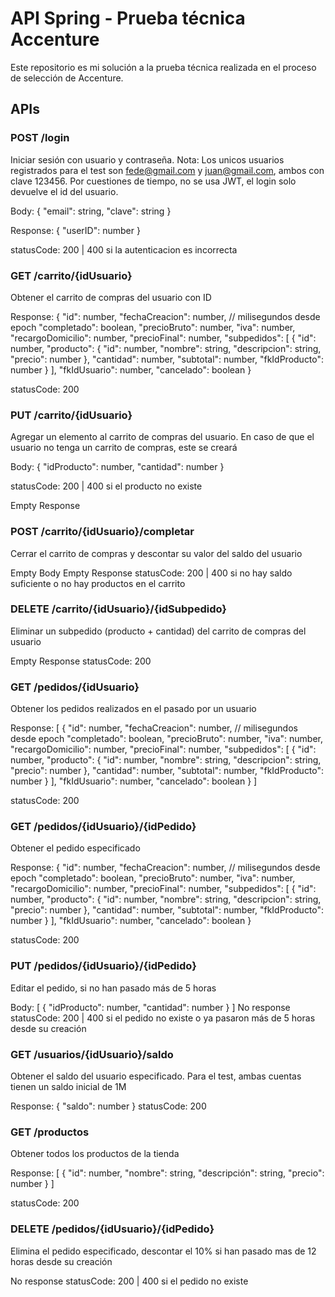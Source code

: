 # API Spring - Prueba técnica Accenture

Este repositorio es mi solución a la prueba técnica realizada en el proceso de selección de Accenture.

## APIs

### POST /login
Iniciar sesión con usuario y contraseña. Nota: Los unicos usuarios registrados para el test son fede@gmail.com y juan@gmail.com, ambos con clave 123456. Por cuestiones de tiempo, no se usa JWT, el login solo devuelve el id del usuario.

Body:
{
  "email": string,
  "clave": string
}

Response:
{
    "userID": number
}

statusCode: 200 | 400 si la autenticacion es incorrecta

### GET /carrito/{idUsuario}
Obtener el carrito de compras del usuario con ID <idUsuario>
  
Response:
{
    "id": number,
    "fechaCreacion": number, // milisegundos desde epoch
    "completado": boolean,
    "precioBruto": number,
    "iva": number,
    "recargoDomicilio": number,
    "precioFinal": number,
    "subpedidos": [
        {
            "id": number,
            "producto": {
                "id": number,
                "nombre": string,
                "descripcion": string,
                "precio": number
            },
            "cantidad": number,
            "subtotal": number,
            "fkIdProducto": number
        }
    ],
    "fkIdUsuario": number,
    "cancelado": boolean
}

statusCode: 200

### PUT /carrito/{idUsuario}
Agregar un elemento al carrito de compras del usuario. En caso de que el usuario no tenga un carrito de compras, este se creará

Body: 
{
  "idProducto": number,
  "cantidad": number
}

statusCode: 200 | 400 si el producto no existe

Empty Response

### POST /carrito/{idUsuario}/completar
Cerrar el carrito de compras y descontar su valor del saldo del usuario

Empty Body
Empty Response
statusCode: 200 | 400 si no hay saldo suficiente o no hay productos en el carrito

### DELETE /carrito/{idUsuario}/{idSubpedido}
Eliminar un subpedido (producto + cantidad) del carrito de compras del usuario

Empty Response
statusCode: 200

### GET /pedidos/{idUsuario}
Obtener los pedidos realizados en el pasado por un usuario

Response:
[
  {
    "id": number,
    "fechaCreacion": number, // milisegundos desde epoch
    "completado": boolean,
    "precioBruto": number,
    "iva": number,
    "recargoDomicilio": number,
    "precioFinal": number,
    "subpedidos": [
      {
        "id": number,
        "producto": {
          "id": number,
          "nombre": string,
          "descripcion": string,
          "precio": number
        },
        "cantidad": number,
        "subtotal": number,
        "fkIdProducto": number
      }
    ],
    "fkIdUsuario": number,
    "cancelado": boolean
  }
]

statusCode: 200

### GET /pedidos/{idUsuario}/{idPedido}
Obtener el pedido especificado

Response:
{
  "id": number,
  "fechaCreacion": number, // milisegundos desde epoch
  "completado": boolean,
  "precioBruto": number,
  "iva": number,
  "recargoDomicilio": number,
  "precioFinal": number,
  "subpedidos": [
    {
      "id": number,
      "producto": {
        "id": number,
        "nombre": string,
        "descripcion": string,
        "precio": number
      },
      "cantidad": number,
      "subtotal": number,
      "fkIdProducto": number
    }
  ],
  "fkIdUsuario": number,
  "cancelado": boolean
}

statusCode: 200

### PUT /pedidos/{idUsuario}/{idPedido}
Editar el pedido, si no han pasado más de 5 horas

Body:
[
  {
    "idProducto": number,
    "cantidad": number
  }
]
No response
statusCode: 200 | 400 si el pedido no existe o ya pasaron más de 5 horas desde su creación

### GET /usuarios/{idUsuario}/saldo
Obtener el saldo del usuario especificado. Para el test, ambas cuentas tienen un saldo inicial de 1M

Response:
{
    "saldo": number
}
statusCode: 200

### GET /productos
Obtener todos los productos de la tienda

Response:
[
    {
        "id": number,
        "nombre": string,
        "descripción": string,
        "precio": number
    }
]

statusCode: 200

### DELETE /pedidos/{idUsuario}/{idPedido}
Elimina el pedido especificado, descontar el 10% si han pasado mas de 12 horas desde su creación

No response
statusCode: 200 | 400 si el pedido no existe
